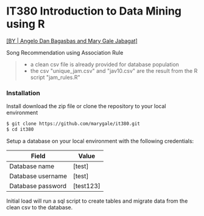 # IT380 Introduction to Data Mining using R

[[BY | Angelo Dan Bagasbas and Mary Gale Jabagat]](https://nodesource.com/products/nsolid)

Song Recommendation using Association Rule

> - a clean csv file is already provided for database population
> - the csv "unique_jam.csv" and "jav10.csv" are the result from the R script "jam_rules.R"


### Installation

Install download the zip file or clone the repository to your local environment

```sh
$ git clone https://github.com/marygale/it380.git
$ cd it380
```

Setup a database on your local environment with the following credentials:

|Field  | Value|
| ------ | ------ |
| Database name | [test] |
| Database username | [test] |
| Database password | [test123] |

Initial load will run a sql script to create tables and migrate data from the clean csv to the database.
